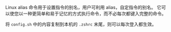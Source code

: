 Linux alias 命令用于设置指令的别名，用户可利用 alias，自定指令的别名。
它可以使您以一种更简单和易于记忆的方式执行命令，而不必每次都键入完整的命令。

将 `config.sh` 中的内容复制到本机的 `.zshrc` 末尾，则可以每次登入都生效。